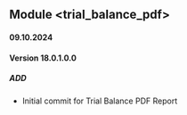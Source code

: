 ## Module <trial_balance_pdf>

#### 09.10.2024
#### Version 18.0.1.0.0
##### ADD
- Initial commit for Trial Balance PDF Report
